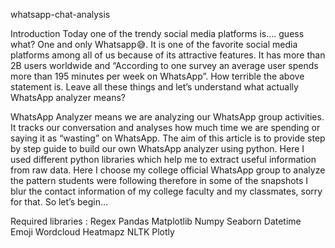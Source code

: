 whatsapp-chat-analysis

Introduction
Today one of the trendy social media platforms is…. guess what? One and only Whatsapp😅. It is one of the favorite social media platforms among all of us because of its attractive features. It has more than 2B users worldwide and “According to one survey an average user spends more than 195 minutes per week on WhatsApp”. How terrible the above statement is. Leave all these things and let’s understand what actually WhatsApp analyzer means?

 WhatsApp Analyzer means we are analyzing our WhatsApp group activities. It tracks our conversation and analyses how much time we are spending or saying it as “wasting” on WhatsApp. The aim of this article is to provide step by step guide to build our own WhatsApp analyzer using python. Here I used different python libraries which help me to extract useful information from raw data. Here I choose my college official WhatsApp group to analyze the pattern students were following therefore in some of the snapshots I blur the contact information of my college faculty and my classmates, sorry for that. So let’s begin…

Required libraries : 
Regex
Pandas
Matplotlib
Numpy
Seaborn
Datetime
Emoji
Wordcloud
Heatmapz
NLTK
Plotly
